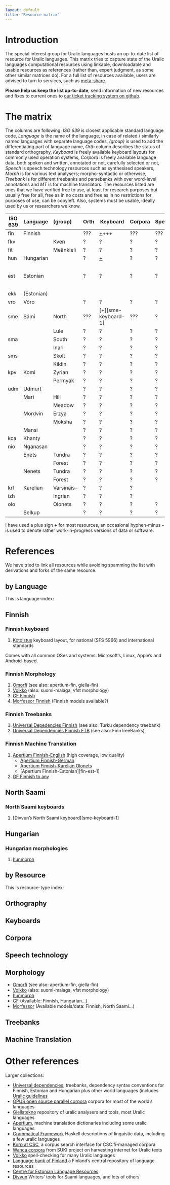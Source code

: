 ```yaml
---
layout: default
title: "Resource matrix"
---
```


# Introduction

The special interest group for Uralic languages hosts an up-to-date list of
resource for Uralic languages.
This matrix tries to capture state of the Uralic languages computational
resources using linkable, downloadable and usable resources as references
(rather than, expert judgment, as some other similar matrices do). For a
full list of resources available, users are advised to turn to services,
such as [meta-share](http://meta-share.eu).

**Please help us keep the list up-to-date**, send information of new resources
and fixes to current ones to [our ticket tracking system on
github](https://github.com/acl-sigur/acl-sigur.github.io/issues).

# The matrix

The columns are following: *ISO 639* is closest applicable standard language
code, *Language* is the name of the language, in case of related / similarly
named languages with separate language codes, *(group)* is used to add the
differentiating part of language name, *Orth* column describes the status of
standard orthography, *Keyboard* is freely available keyboard layouts for
commonly used operation systems, *Corpora* is freely available language data,
both spoken and written, annotated or not, carefully selected or not, *Speech*
is speech technology resources such as synthesised speakers, *Morph* is for
various text analysers; morpho-syntactic or otherwise, *Treebank* is for
different treebanks and parsebanks with over word-level annotations and
*MT* is for machine translators. The resources listed are ones that we have
verified free to use, at least for research purposes but usually free for all,
free as in no costs and free as in no restrictions for purposes of use, can
be copyleft. Also, systems must be usable, ideally used by us or researchers we
know.

| ISO 639 | Language | (group) | Orth | Keyboard | Corpora | Speech | Morph | Treebank | MT |
| --- | --- | :-- | --- | --- | --- | --- | --- | --- | --- |
| fin | Finnish |     | ??? | [+][fin-keyboard-1]+++ | ??? | ??? | [+][fin-morph-1][+][fin-morph-2][+][fin-morph-3][+][fin-morph-4] | [+][fin-treebank-1][+][fin-treebank-2] | [+][fin-any-1][-][fin-eng-1]  |
| fkv |  | Kven | ? | ? | ? | ? | ? | ? | ? |
| fit |  | Meänkieli | ? | ? | ? | ? | ? | ? | ? |
| hun | Hungarian |   | ?| [+][est-keyboard-1] | ?| ? | [+][hun-morph-1] | ? |? |
| est | Estonian |    | ?| ? | ?| ? | ?| ?| [+][fin-est-1] |
| ekk | (Estonian) |  |  |   |  |   |  |  |   |
| vro | Võro |        | ?| ? | ?| ?| ? | ?| ? |
| sme | Sámi | North | ??? | [+][sme-keyboard-1] | ??? | ? | ?? | ? | ? |
|  |       | Lule  | ? | ?| ? | ?| ?| ?| ? |
| sma |       | South | ? | ?| ? | ?| ?| ?| ? |
|  |     | Inari   | ? | ?| ? | ?| ?| ?| ? |
| sms |     | Skolt   | ? | ?| ? | ?| ?| ?| ? |
|  |     | Kildin  | ?| ? | ? | ?| ?| ?| ? |
| kpv | Komi | Zyrian | ?| ? | ?| ?| ?| ? |
|     |      | Permyak | ?| ? | ?| ?| ?| ? |
| udm | Udmurt |      | ?| ?| ? | ?| ? | ?| ? |
| | Mari   | Hill | ?| ? | ?| ?| ?| ? |
| |        | Meadow | ?| ? | ?| ?| ?| ? |
| | Mordvin | Erzya | ?| ?| ? | ?| ?| ? |
| |         | Moksha | ?| ? | ?| ?|??| ? |
| | Mansi   |       | ?| ? | ?| ? | ?| ?| ? |
| kca | Khanty  |       | ?| ? | ?| ? | ?| ?| ? |
| nio | Nganasan |      | ?| ? | ?| ?| ? | ?| ? |
| | Enets | Tundra  | ?| ? | ?| ?| ?| ? |
| |       | Forest  | ?| ? | ?| ?| ?| ? |
| | Nenets | Tundra | ?| ? | ?| ?| ?| ? |
| |        | Forest | ?| ? | ?| ?| ?| ? |
| krl | Karelian | Varsinais- | ? | ?| ? | | ?| ?| ? |
| izh |          | Ingrian | ? | ?| ? | | ?| ?| ? |
| olo |          | Olonets | ? | ?| ? | ? | ? | ?| [-][fin-olo-1] |
| | Selkup |        | ? | ? | ?| ? | ? | ?| ? |

I have used a plus sign **+** for most resources, an occasional hyphen-minus
**-** is used to denote rather work-in-progress versions of data or software.

# References

We have tried to link all resources while avoiding spamming the list with
derivations and forks of the same resource.

## by Language

This is language-index:

## Finnish

### Finnish keyboard

1. [Kotoistus][fin-keyboard-1] keyboard layout, for national (SFS 5966)
   and international standards

Comes with all common OSes and systems: Microsoft’s, Linux, Apple’s and
Android-based.

### Finnish Morphology

1. [Omorfi][fin-morph-1] (see also: apertium-fin, giella-fin)
2. [Voikko][fin-morph-2] (also: suomi-malaga, vfst morphology)
3. [GF Finnish][fin-morph-3]
4. [Morfessor Finnish][fin-morph-4] (Finnish models available?)

### Finnish Treebanks

1. [Universal Depedencies Finnish][fin-treebank-1] (see also: Turku dependency treebank)
2. [Universal Dependencies Finnish FTB][fin-treebank-2] (see also: FinnTreeBanks)

### Finnish Machine Translation

1. [Apertium Finnish-English][fin-eng-1] (high coverage, low quality)
    * [Apertium Finnish-German][fin-deu-1]
    * [Apertium Finnish-Karelian Olonets][fin-olo-1]
    * [Apertium Finnish-Estonian][fin-est-1]
2. [GF Finnish to any][fin-any-1]

## North Saami

### North Saami keyboards

1. [Divvun’s North Saami keyboard][sme-keyboard-1]

## Hungarian

### Hungarian morphologies

1. [hunmorph][hun-morph-1]

## by Resource

This is resource-type index:

## Orthography

## Keyboards

## Corpora

## Speech technology

## Morphology

* [Omorfi][fin-morph-1] (see also: apertium-fin, giella-fin)
* [Voikko][fin-morph-2] (also: suomi-malaga, vfst morphology)
* [hunmorph][hun-morph-1]
* [GF][gf] (Available: Finnish, Hungarian...)
* [Morfessor][morfessor] (Available models/data: Finnish, North Saami...)

## Treebanks

## Machine Translation

# Other references

Larger collections:

* [Universal dependencies](http://universaldependencies.org), treebanks,
   dependency syntax conventions for Finnish, Estonian and Hungarian plus other
   world languages (includes [Uralic
   guidelines](http://universaldependencies.org/uralic)
* [OPUS open source parallel corpora](http://opus.lingfil.uu.se/) corpora for
   most of the world’s languages
* [Giellatekno](http://giellatekno.uit.no/) repository of uralic analysers and
   tools, most Uralic languages
* [Apertium](http://sf.net/p/apertium), machine translation dictionaries
   including some uralic languages
* [Grammatical Framework](http://grammaticalframework.com/)
   Haskell descriptions of linguistic data, including a few uralic languages
* [Korp at CSC](http://korp.csc.fi/), a corpus search interface
   for CSC.fi-managed corpora
* [Wanca corpora](http://suki.ling.helsinki.fi/wanca/) from SUKI project on
   harvesting internet for Uralic texts
* [Voikko](http://voikko.puimula.org/) spell-checking for many Uralic languages
* [Language bank of Finland](http://kielipankki.fi) a Finland’s central
   repository of language resources
* [Centre for Estonian Language Resources](http://keeleressursid.ee/)
* [Divvun](http://divvun.no) Writers' tools for Saami languages, and lots
  of others



<!-- links: -->

[est-keyboard-1]: http://www.eki.ee/itstandard/2000/keyboard.shtml
[fin-keyboard-1]: http://kotoistus.fi/nappaimisto/
[fin-morph-1]: https://github.com/flammie/omorfi
[fin-morph-2]: http://voikko.sf.net/
[fin-morph-3]: http://www.grammaticalframework.org/lib/src/finnish/
[fin-morph-4]: https://github.com/aalto-speech/morfessor
[fin-treebank-1]: http://universaldependencies.org/fi/overview/introduction.html
[fin-treebank-2]: http://www.ling.helsinki.fi/kieliteknologia/tutkimus/treebank/
[fin-eng-1]: https://github.com/flammie/apertium-fin-eng
[fin-deu-1]: https://github.com/flammie/apertium-fin-deu
[fin-olo-1]: https://github.com/flammie/apertium-fin-olo
[fin-any-1]: http://www.grammaticalframework.org/
[hun-morph-1]: http://mokk.bme.hu/resources/hunmorph/
[gf]: http://grammaticalframework.org
[morfessor]: https://github.com/aalto-speech/morfessor

